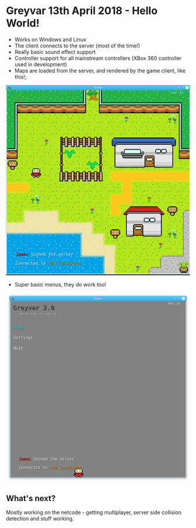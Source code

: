 # Greyvar 13th April 2018 - Hello World!

* Works on Windows and Linux
* The client connects to the server (most of the time!)
* Really basic sound effect support
* Controller support for all mainstream controllers (XBox 360 controller used in development)
* Maps are loaded from the server, and rendered by the game client, like this!;

![2018-04-13.jpg](https://github.com/Greyvar/media/raw/master/screenshots/2018-04-13.jpg)

* Super basic menus, they do work too!

![2018-04-13-menu.png](https://raw.githubusercontent.com/Greyvar/media/master/screenshots/2018-04-13-menu.png)

## What's next?

Mostly working on the netcode - getting multiplayer, server side collision detection and stuff working. 
